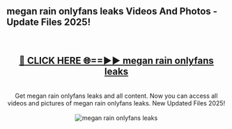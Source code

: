 <h2>megan rain onlyfans leaks Videos And Photos - Update Files 2025!</h2>
<br>
<div align="center">
<h2><a href="https://top-ai-tools.click/QrbHav" rel="nofollow">🔴 CLICK HERE 🌐==►► megan rain onlyfans leaks</a></h2>
<br>
Get megan rain onlyfans leaks and all content. Now you can access all videos and pictures of megan rain onlyfans leaks. New Updated Files 2025!
<br>
<br>
<a href="https://top-ai-tools.click/QrbHav" rel="nofollow" data-target="animated-image.originalLink"><img src="https://i.ibb.co.com/WyWwxjT/player-gif2.gif" alt="megan rain onlyfans leaks" style="max-width: 100%; display: inline-block;" data-target="animated-image.originalImage"></a>
</div>
<br>